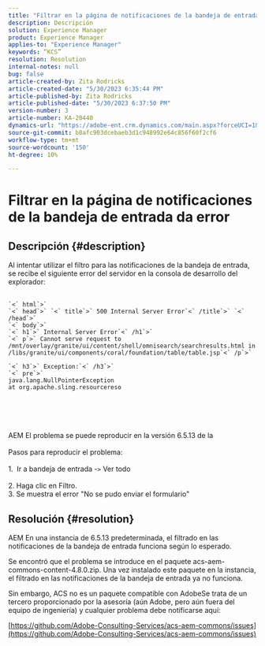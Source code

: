 ```yaml
---
title: "Filtrar en la página de notificaciones de la bandeja de entrada da como resultado un error"
description: Descripción
solution: Experience Manager
product: Experience Manager
applies-to: "Experience Manager"
keywords: “KCS”
resolution: Resolution
internal-notes: null
bug: false
article-created-by: Zita Rodricks
article-created-date: "5/30/2023 6:35:44 PM"
article-published-by: Zita Rodricks
article-published-date: "5/30/2023 6:37:50 PM"
version-number: 3
article-number: KA-20440
dynamics-url: "https://adobe-ent.crm.dynamics.com/main.aspx?forceUCI=1&pagetype=entityrecord&etn=knowledgearticle&id=3e0c7fc7-18ff-ed11-8f6e-6045bd0063aa"
source-git-commit: b8afc903dcebaeb3d1c948992e64c856f60f2cf6
workflow-type: tm+mt
source-wordcount: '150'
ht-degree: 10%

---
```


# Filtrar en la página de notificaciones de la bandeja de entrada da error

## Descripción {#description}

Al intentar utilizar el filtro para las notificaciones de la bandeja de entrada, se recibe el siguiente error del servidor en la consola de desarrollo del explorador:<br><br>

```
`<` html`>` 
`<` head`>` `<` title`>` 500 Internal Server Error`<` /title`>` `<` /head`>` 
`<` body`>` 
`<` h1`>` Internal Server Error`<` /h1`>` 
`<` p`>` Cannot serve request to /mnt/overlay/granite/ui/content/shell/omnisearch/searchresults.html in /libs/granite/ui/components/coral/foundation/table/table.jsp`<` /p`>` 

`<` h3`>` Exception:`<` /h3`>` 
`<` pre`>` 
java.lang.NullPointerException
at org.apache.sling.resourcereso
```

<br><br> <br><br>AEM El problema se puede reproducir en la versión 6.5.13 de la<br><br>Pasos para reproducir el problema:<br><br>1.  Ir a bandeja de entrada -`>`  Ver todo<br><br>2. Haga clic en Filtro. 
<br>3. Se muestra el error &quot;No se pudo enviar el formulario&quot;

## Resolución {#resolution}


AEM En una instancia de 6.5.13 predeterminada, el filtrado en las notificaciones de la bandeja de entrada funciona según lo esperado.

Se encontró que el problema se introduce en el paquete acs-aem-commons-content-4.8.0.zip. Una vez instalado este paquete en la instancia, el filtrado en las notificaciones de la bandeja de entrada ya no funciona.

Sin embargo, ACS no es un paquete compatible con AdobeSe trata de un tercero proporcionado por la asesoría (aún Adobe, pero aún fuera del equipo de ingeniería) y cualquier problema debe notificarse aquí:



[https://github.com/Adobe-Consulting-Services/acs-aem-commons/issues](https://github.com/Adobe-Consulting-Services/acs-aem-commons/issues)
